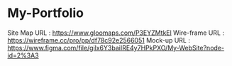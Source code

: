 # My-Portfolio
Site Map URL     :   https://www.gloomaps.com/P3EYZMtkEl
Wire-frame URL   :   https://wireframe.cc/pro/pp/df78c92e2566051
 Mock-up URL      :   https://www.figma.com/file/gilx6Y3baiIRE4y7HPkPXO/My-WebSite?node-id=2%3A3
